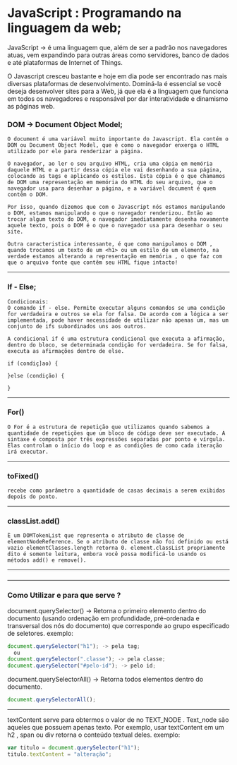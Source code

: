 # JavaScript : Programando na linguagem da web;

  JavaScript -> é uma linguagem que, além de ser a padrão nos navegadores atuas, vem expandindo para outras áreas como servidores, banco de dados e até plataformas de Internet of Things.

  O Javascript cresceu bastante e hoje em dia pode ser encontrado nas mais diversas plataformas de desenvolvimento. Dominá-la é essencial se você deseja desenvolver sites para a Web, já que ela é a linguagem que funciona em todos os navegadores e responsável por dar interatividade e dinamismo as páginas web.

  ### DOM -> Document Object Model;
    O document é uma variável muito importante do Javascript. Ela contém o DOM ou Document Object Model, que é como o navegador enxerga o HTML utilizado por ele para renderizar a página.

    O navegador, ao ler o seu arquivo HTML, cria uma cópia em memória daquele HTML e a partir dessa cópia ele vai desenhando a sua página, colocando as tags e aplicando os estilos. Esta cópia é o que chamamos de DOM uma representação em memória do HTML do seu arquivo, que o navegador usa para desenhar a página, e a variável document é quem contêm o DOM.

    Por isso, quando dizemos que com o Javascript nós estamos manipulando o DOM, estamos manipulando o que o navegador renderizou. Então ao trocar algum texto do DOM, o navegador imediatamente desenha novamente aquele texto, pois o DOM é o que o navegador usa para desenhar o seu site.

    Outra caracteristica interessante, é que como manipulamos o DOM , quando trocamos um texto de um <h1> ou um estilo de um elemento, na verdade estamos alterando a representação em memória , o que faz com que o arquivo fonte que contêm seu HTML fique intacto!

---

  ### If - Else;
    Condicionais:
    O comando if - else. Permite executar alguns comandos se uma condição for verdadeira e outros se ela for falsa. De acordo com a lógica a ser implementada, pode haver necessidade de utilizar não apenas um, mas um conjunto de ifs subordinados uns aos outros.

    A condicional if é uma estrutura condicional que executa a afirmação, dentro do bloco, se determinada condição for verdadeira. Se for falsa, executa as afirmações dentro de else.

    if (condiç]ao) {

    }else (condição) {

    }
---

  ### For()
    O For é a estrutura de repetição que utilizamos quando sabemos a quantidade de repetições que um bloco de código deve ser executado. A sintaxe é composta por três expressões separadas por ponto e vírgula. Elas controlam o início do loop e as condições de como cada iteração irá executar.
---
  ### toFixed()
    recebe como parâmetro a quantidade de casas decimais a serem exibidas depois do ponto.
---
  ### classList.add()
    É um DOMTokenList que representa o atributo de classe de elementNodeReference. Se o atributo de classe não foi definido ou está vazio elementClasses.length retorna 0. element.classList propriamente dito é somente leitura, embora você possa modificá-lo usando os métodos add() e remove().

---
  ### 

---

### Como Utilizar e para que serve ?

  document.querySelector() -> Retorna o primeiro elemento dentro do documento (usando ordenação em profundidade, pré-ordenada e transversal dos nós do documento) que corresponde ao grupo especificado de seletores.
  exemplo: 
  ```js
  document.querySelector("h1"); -> pela tag;
    ou
  document.querySelector(".classe"); -> pela classe;
  document.querySelector("#pelo-id"); -> pelo id;
  ```
  document.querySelectorAll() -> Retorna todos elementos dentro do documento.
  ```js
  document.querySelectorAll();
  ```

---

  textContent serve para obtermos o valor de no TEXT_NODE . Text_node são aqueles que possuem apenas texto. Por exemplo, usar textContent em um h2 , span ou div retorna o conteúdo textual deles.
  exemplo: 
  ```js
  var titulo = document.querySelector("h1");
  titulo.textContent = "alteração";
  ```

